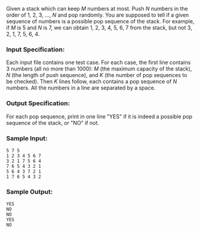 <!-- Title
Pop Sequence (25)
-->
Given a stack which can keep $M$ numbers at most. Push $N$ numbers in the
order of 1, 2, 3, ..., $N$ and pop randomly. You are supposed to tell if a
given sequence of numbers is a possible pop sequence of the stack. For
example, if $M$ is 5 and $N$ is 7, we can obtain 1, 2, 3, 4, 5, 6, 7 from the
stack, but not 3, 2, 1, 7, 5, 6, 4.

### Input Specification:

Each input file contains one test case. For each case, the first line contains
3 numbers (all no more than 1000): $M$ (the maximum capacity of the stack),
$N$ (the length of push sequence), and $K$ (the number of pop sequences to be
checked). Then $K$ lines follow, each contains a pop sequence of $N$ numbers.
All the numbers in a line are separated by a space.

### Output Specification:

For each pop sequence, print in one line "YES" if it is indeed a possible pop
sequence of the stack, or "NO" if not.

### Sample Input:

```
5 7 5
1 2 3 4 5 6 7
3 2 1 7 5 6 4
7 6 5 4 3 2 1
5 6 4 3 7 2 1
1 7 6 5 4 3 2
```

### Sample Output:

```
YES
NO
NO
YES
NO
```
